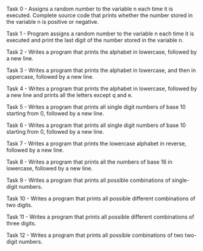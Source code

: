 Task 0 - Assigns a random number to the variable n each time it is executed. Complete source code that prints whether the number stored in the variable n is positive or negative.

Task 1 - Program assigns a random number to the variable n each time it is executed and print the last digit of the number stored in the variable n.

Task 2 - Writes a program that prints the alphabet in lowercase, followed by a new line.

Task 3 - Writes a program that prints the alphabet in lowercase, and then in uppercase, followed by a new line.

Task 4 - Writes a program that prints the alphabet in lowercase, followed by a new line and prints all the letters except q and e.

Task 5 - Writes a program that prints all single digit numbers of base 10 starting from 0, followed by a new line.

Task 6 - Writes a program that prints all single digit numbers of base 10 starting from 0, followed by a new line.

Task 7 - Writes a program that prints the lowercase alphabet in reverse, followed by a new line.

Task 8 - Writes a program that prints all the numbers of base 16 in lowercase, followed by a new line.

Task 9 - Writes a program that prints all possible combinations of single-digit numbers.

Task 10 - Writes a program that prints all possible different combinations of two digits.

Task 11 - Writes a program that prints all possible different combinations of three digits.

Task 12 - Writes a program that prints all possible combinations of two two-digit numbers.

